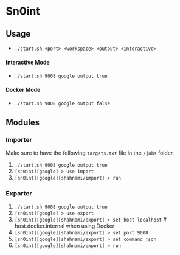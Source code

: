 # Sn0int

## Usage

- `./start.sh <port> <workspace> <output> <interactive>`

#### Interactive Mode

- `./start.sh 9008 google output true`

#### Docker Mode

- `./start.sh 9008 google output false`

## Modules

### Importer

Make sure to have the following `targets.txt` file in the `/jobs` folder.

1. `./start.sh 9008 google output true`
2. `[sn0int][google] > use import`
3. `[sn0int][google][shahnami/import] > run`

### Exporter

1. `./start.sh 9008 google output true`
2. `[sn0int][google] > use export`
3. `[sn0int][google][shahnami/export] > set host localhost` # host.docker.internal when using Docker
4. `[sn0int][google][shahnami/export] > set port 9008`
5. `[sn0int][google][shahnami/export] > set command json`
6. `[sn0int][google][shahnami/export] > run`
